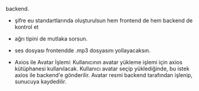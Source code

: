 backend.
- şifre eu standartlarında oluşturulsun hem frontend de hem backend de kontrol et

- ağrı tipini de mutlaka sorsun.
- ses dosyası frontendde .mp3 dosyasını yollayacaksın.

- Axios ile Avatar İşlemi:
Kullanıcının avatar yükleme işlemi için axios kütüphanesi kullanılacak. Kullanıcı avatar seçip yüklediğinde, bu istek axios ile backend'e gönderilir.
Avatar resmi backend tarafından işlenip, sunucuya kaydedilir.

